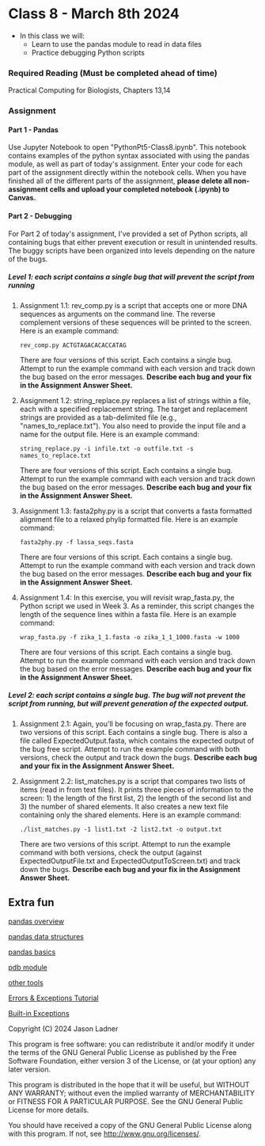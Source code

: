 # Class 8 - March 8th 2024
- In this class we will:
    - Learn to use the pandas module to read in data files
    - Practice debugging Python scripts

### Required Reading (**Must be completed ahead of time**)
Practical Computing for Biologists, Chapters 13,14


### Assignment

#### Part 1 - Pandas

Use Jupyter Notebook to open "PythonPt5-Class8.ipynb". This notebook contains examples of the python syntax associated with using the pandas module, as well as part of today's assignment. Enter your code for each part of the assignment directly within the notebook cells. When you have finished all of the different parts of the assignment, **please delete all non-assignment cells and upload your completed notebook (.ipynb) to Canvas.**


#### Part 2 - Debugging

For Part 2 of today's assignment, I've provided a set of Python scripts, all containing bugs that either prevent execution or result in unintended results. The buggy scripts have been organized into levels depending on the nature of the bugs. 

##### Level 1: each script contains a single bug that will prevent the script from running

1. Assignment 1.1: rev\_comp.py is a script that accepts one or more DNA sequences as arguments on the command line. The reverse complement versions of these sequences will be printed to the screen. Here is an example command:
    
    ```rev_comp.py ACTGTAGACACACCATAG```

    There are four versions of this script. Each contains a single bug. Attempt to run the example command with each version and track down the bug based on the error messages. **Describe each bug and your fix in the Assignment Answer Sheet.**
    
2. Assignment 1.2: string\_replace.py replaces a list of strings within a file, each with a specified replacement string. The target and replacement strings are provided as a tab-delimited file (e.g., "names\_to_replace.txt"). You also need to provide the input file and a name for the output file. Here is an example command:
    
    ```string_replace.py -i infile.txt -o outfile.txt -s names_to_replace.txt```

    There are four versions of this script. Each contains a single bug. Attempt to run the example command with each version and track down the bug based on the error messages. **Describe each bug and your fix in the Assignment Answer Sheet.**

3. Assignment 1.3: fasta2phy.py is a script that converts a fasta formatted alignment file to a relaxed phylip formatted file. Here is an example command:
    
    ```fasta2phy.py -f lassa_seqs.fasta```

    There are four versions of this script. Each contains a single bug. Attempt to run the example command with each version and track down the bug based on the error messages. **Describe each bug and your fix in the Assignment Answer Sheet.**

4. Assignment 1.4: In this exercise, you will revisit wrap\_fasta.py, the Python script we used in Week 3. As a reminder, this script changes the length of the sequence lines within a fasta file. Here is an example command:

    ```wrap_fasta.py -f zika_1_1.fasta -o zika_1_1_1000.fasta -w 1000```

    There are four versions of this script. Each contains a single bug. Attempt to run the example command with each version and track down the bug based on the error messages. **Describe each bug and your fix in the Assignment Answer Sheet.**


##### Level 2: each script contains a single bug. The bug will not prevent the script from running, but will prevent generation of the expected output. 

1. Assignment 2.1: Again, you'll be focusing on wrap\_fasta.py. There are two versions of this script. Each contains a single bug. There is also a file called ExpectedOutput.fasta, which contains the expected output of the bug free script. Attempt to run the example command with both versions, check the output and track down the bugs. **Describe each bug and your fix in the Assignment Answer Sheet.**

2. Assignment 2.2: list_matches.py is a script that compares two lists of items (read in from text files). It prints three pieces of information to the screen: 1) the length of the first list, 2) the length of the second list and 3) the number of shared elements. It also creates a new text file containing only the shared elements. Here is an example command:  

    ```./list_matches.py -1 list1.txt -2 list2.txt -o output.txt```

    There are two versions of this script. Attempt to run the example command with both versions, check the output (against ExpectedOutputFile.txt and ExpectedOutputToScreen.txt) and track down the bugs. **Describe each bug and your fix in the Assignment Answer Sheet.**


## Extra fun

[pandas overview](https://pandas.pydata.org/pandas-docs/stable/user_guide/10min.html)

[pandas data structures](https://pandas.pydata.org/pandas-docs/stable/user_guide/dsintro.html#dsintro)

[pandas basics](https://pandas.pydata.org/pandas-docs/stable/user_guide/basics.html#basics)

[pdb module](https://docs.python.org/3/library/pdb.html)

[other tools](https://wiki.python.org/moin/PythonDebuggingTools)

[Errors & Exceptions Tutorial](https://docs.python.org/3/tutorial/errors.html)

[Built-in Exceptions](https://docs.python.org/3/library/exceptions.html)

Copyright (C) 2024  Jason Ladner

This program is free software: you can redistribute it and/or modify
it under the terms of the GNU General Public License as published by
the Free Software Foundation, either version 3 of the License, or
(at your option) any later version.

This program is distributed in the hope that it will be useful,
but WITHOUT ANY WARRANTY; without even the implied warranty of
MERCHANTABILITY or FITNESS FOR A PARTICULAR PURPOSE.  See the
GNU General Public License for more details.

You should have received a copy of the GNU General Public License
along with this program.  If not, see <http://www.gnu.org/licenses/>.



